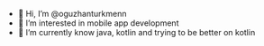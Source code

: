 - 👋 Hi, I’m @oguzhanturkmenn
- 👀 I’m interested in mobile app development   
- 🌱 I’m currently know java, kotlin and trying to be better on kotlin



